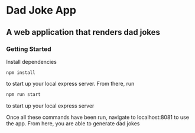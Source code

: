 # Dad Joke App

## A web application that renders dad jokes

### Getting Started

Install dependencies
```
npm install
```
to start up your local express server.  From there, run
```javascript
npm run start
```
to start up your local express server


Once all these commands have been run, navigate to localhost:8081 to use the app.  From here, you are able to generate dad jokes
